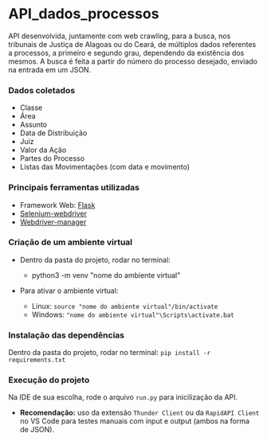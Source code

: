 # API_dados_processos
API desenvolvida, juntamente com web crawling, para a busca, nos tribunais de Justiça de Alagoas ou do Ceará, de múltiplos dados referentes a processos, a primeiro e segundo grau, dependendo da existência dos mesmos. A busca é feita a partir do número do processo desejado, enviado na entrada em um JSON.

### Dados coletados
- Classe
- Área
- Assunto
- Data de Distribuição
- Juiz
- Valor da Ação
- Partes do Processo
- Listas das Movimentações (com data e movimento)

### Principais ferramentas utilizadas
- Framework Web: [Flask](https://flask.palletsprojects.com/en/3.0.x/)
- [Selenium-webdriver]( https://www.selenium.dev/documentation/webdriver/)
- [Webdriver-manager](https://pypi.org/project/webdriver-manager/)



### Criação de um ambiente virtual
 - Dentro da pasta do projeto, rodar no terminal:
    - python3 -m venv "nome do ambiente virtual"

 - Para ativar o ambiente virtual:
   - Linux:      `source "nome do ambiente virtual"/bin/activate`
   - Windows:    `"nome do ambiente virtual"\Scripts\activate.bat`


### Instalação das dependências
Dentro da pasta do projeto, rodar no terminal:
     `pip install -r requirements.txt`

### Execução do projeto
Na IDE de sua escolha, rode o arquivo `run.py` para inicilização da API.

- <b>Recomendação:</b> uso da extensão `Thunder Client` ou  da `RapidAPI Client` no VS Code para testes manuais com input e output (ambos na forma de JSON).